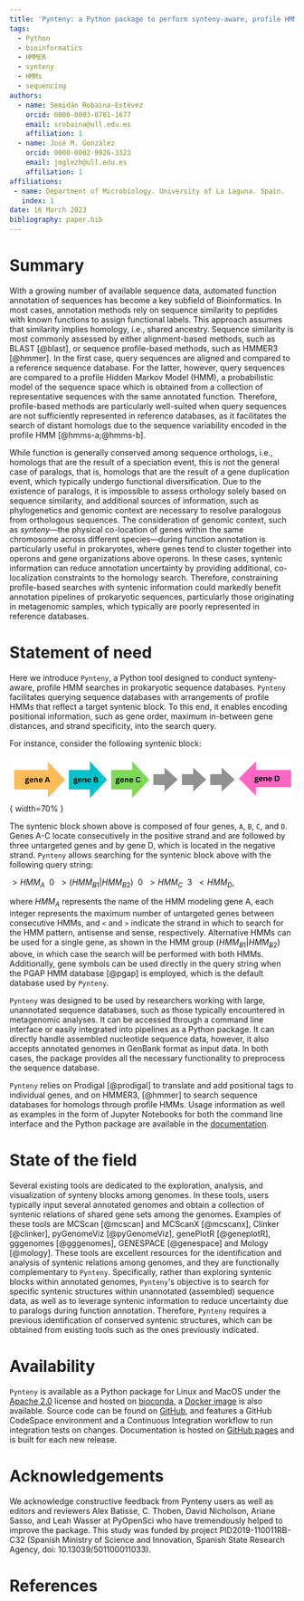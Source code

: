 ```yaml
---
title: 'Pynteny: a Python package to perform synteny-aware, profile HMM-based searches in sequence databases'
tags:
  - Python
  - bioinformatics
  - HMMER
  - synteny
  - HMMs
  - sequencing
authors:
  - name: Semidán Robaina-Estévez
    orcid: 0000-0003-0781-1677
    email: srobaina@ull.edu.es
    affiliation: 1
  - name: José M. González
    orcid: 0000-0002-9926-3323
    email: jmglezh@ull.edu.es
    affiliation: 1
affiliations:
 - name: Department of Microbiology. University of La Laguna. Spain.
   index: 1
date: 16 March 2023
bibliography: paper.bib
---
```



# Summary

With a growing number of available sequence data, automated function annotation of sequences has become a key subfield of Bioinformatics. In most cases, annotation methods rely on sequence similarity to peptides with known functions to assign functional labels. This approach assumes that similarity implies homology, i.e., shared ancestry. Sequence similarity is most commonly assessed by either alignment-based methods, such as BLAST [@blast], or sequence profile-based methods, such as HMMER3 [@hmmer]. In the first case, query sequences are aligned and compared to a reference sequence database. For the latter, however, query sequences are compared to a profile Hidden Markov Model (HMM), a probabilistic model of the sequence space which is obtained from a collection of representative sequences with the same annotated function. Therefore, profile-based methods are particularly well-suited when query sequences are not sufficiently represented in reference databases, as it facilitates the search of distant homologs due to the sequence variability encoded in the profile HMM [@hmms-a;@hmms-b].

While function is generally conserved among sequence orthologs, i.e., homologs that are the result of a speciation event, this is not the general case of paralogs, that is, homologs that are the result of a gene duplication event, which typically undergo functional diversification. Due to the existence of paralogs, it is impossible to assess orthology solely based on sequence similarity, and additional sources of information, such as phylogenetics and genomic context are necessary to resolve paralogous from orthologous sequences. The consideration of genomic context, such as _synteny_&mdash;the physical co-location of genes within the same chromosome across different species&mdash;during function annotation is particularly useful in prokaryotes, where genes tend to cluster together into operons and gene organizations above operons. In these cases, syntenic information can reduce annotation uncertainty by providing additional, co-localization constraints to the homology search. Therefore, constraining profile-based searches with syntenic information could markedly benefit annotation pipelines of prokaryotic sequences, particularly those originating in metagenomic samples, which typically are poorly represented in reference databases.

# Statement of need

Here we introduce `Pynteny`, a Python tool designed to conduct synteny-aware, profile HMM searches in prokaryotic sequence databases. `Pynteny` facilitates querying sequence databases with arrangements of profile HMMs that reflect a target syntenic block. To this end, it enables encoding positional information, such as gene order, maximum in-between gene distances, and strand specificity, into the search query. 

For instance, consider the following syntenic block:

![Example of a syntenic structure.\label{fig:example}](synteny_example.png){ width=70% }

The syntenic block shown above is composed of four genes, `A`, `B`, `C`, and `D`. Genes A-C locate consecutively in the positive strand and are followed by three untargeted genes and by gene D, which is located in the negative strand. `Pynteny` allows searching for the syntenic block above with the following query string:

$>HMM_A \:\: 0 \:\: >(HMM_{B1} | HMM_{B2}) \:\: 0 \:\: >HMM_C \:\: 3 \:\:< HMM_D,$

where $HMM_A$ represents the name of the HMM modeling gene A, each integer represents the maximum number of untargeted genes between consecutive HMMs, and `<` and `>` indicate the strand in which to search for the HMM pattern, antisense and sense, respectively. Alternative HMMs can be used for a single gene, as shown in the HMM group $(HMM_{B1} | HMM_{B2})$ above, in which case the search will be performed with both HMMs. Additionally, gene symbols can be used directly in the query string when the PGAP HMM database [@pgap] is employed, which is the default database used by `Pynteny`.

`Pynteny` was designed to be used by researchers working with large, unannotated sequence databases, such as those typically encountered in metagenomic analyses. It can be accessed through a command line interface or easily integrated into pipelines as a Python package. It can directly handle assembled nucleotide sequence data, however, it also accepts annotated genomes in GenBank format as input data. In both cases, the package provides all the necessary functionality to preprocess the sequence database. 

`Pynteny` relies on Prodigal [@prodigal] to translate and add positional tags to individual genes, and on HMMER3, [@hmmer] to search sequence databases for homologs through profile HMMs. Usage information as well as examples in the form of Jupyter Notebooks for both the command line interface and the Python package are available in the [documentation](https://robaina.github.io/Pynteny/).

# State of the field

Several existing tools are dedicated to the exploration, analysis, and visualization of synteny blocks among genomes. In these tools, users typically input several annotated genomes and obtain a collection of syntenic relations of shared gene sets among the genomes. Examples of these tools are MCScan [@mcscan] and MCScanX [@mcscanx], Clinker [@clinker], pyGenomeViz [@pyGenomeViz], genePlotR [@geneplotR], gggenomes [@gggenomes], GENESPACE [@genespace] and Mology [@mology]. These tools are excellent resources for the identification and analysis of syntenic relations among genomes, and they are functionally complementary to `Pynteny`. Specifically, rather than exploring syntenic blocks within annotated genomes, `Pynteny`'s objective is to search for specific syntenic structures within unannotated (assembled) sequence data, as well as to leverage syntenic information to reduce uncertainty due to paralogs during function annotation. Therefore, `Pynteny` requires a previous identification of conserved syntenic structures, which can be obtained from existing tools such as the ones previously indicated.

# Availability
`Pynteny` is available as a Python package for Linux and MacOS under the [Apache 2.0](https://www.apache.org/licenses/LICENSE-2.0) license and hosted on [bioconda](https://anaconda.org/bioconda/pynteny), a [Docker image](https://github.com/Robaina/Pynteny/pkgs/container/pynteny) is also available. Source code can be found on [GitHub](https://github.com/Robaina/Pynteny), and features a GitHub CodeSpace environment and a Continuous Integration workflow to run integration tests on changes. Documentation is hosted on [GitHub pages](https://robaina.github.io/Pynteny/) and is built for each new release.

# Acknowledgements

We acknowledge constructive feedback from Pynteny users as well as editors and reviewers Alex Batisse, C. Thoben, David Nicholson, Ariane Sasso, and Leah Wasser at PyOpenSci who have tremendously helped to improve the package. This study was funded by project PID2019-110011RB-C32 (Spanish Ministry of Science and Innovation, Spanish State Research Agency, doi: 10.13039/501100011033).

# References